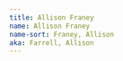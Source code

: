 ```yaml
---
title: Allison Franey
name: Allison Franey
name-sort: Franey, Allison
aka: Farrell, Allison
---
```

